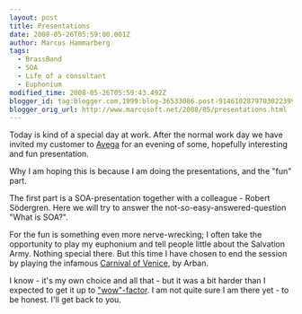 ```yaml
---
layout: post
title: Presentations
date: 2008-05-26T05:59:00.001Z
author: Marcus Hammarberg
tags:
  - BrassBand
  - SOA
  - Life of a consultant
  - Euphonium
modified_time: 2008-05-26T05:59:43.492Z
blogger_id: tag:blogger.com,1999:blog-36533086.post-9146102879703022399
blogger_orig_url: http://www.marcusoft.net/2008/05/presentations.html
---
```


Today is kind of a special day at work. After the normal work day we have invited my customer to [Avega](http://www.avega.se/) for an evening of some, hopefully interesting and fun presentation.

Why I am hoping this is because I am doing the presentations, and the "fun" part.

The first part is a SOA-presentation together with a colleague - Robert Södergren. Here we will try to answer the not-so-easy-answered-question "What is SOA?".

For the fun is something even more nerve-wrecking; I often take the opportunity to play my euphonium and tell people little about the Salvation Army. Nothing special there. But this time I have chosen to end the session by playing the infamous [Carnival of Venice](http://en.wikipedia.org/wiki/Carnival_of_Venice_%28song%29), by Arban.

I know - it's my own choice and all that - but it was a bit harder than I expected to get it up to ["wow"-factor](http://www.youtube.com/watch?v=Aqw8v1ILB2g). I am not quite sure I am there yet - to be honest. I'll get back to you.
